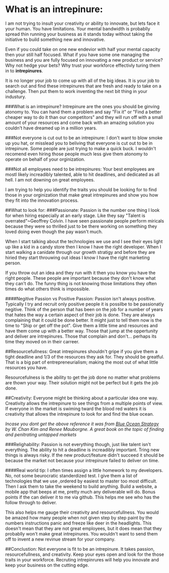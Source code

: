 # What is an intrepinure:
I am not trying to insult your creativity or ability to innovate, but lets face it your human. You have limitations. Your mental bandwidth is probablly spread thin running your business as it stands today without taking the initiative to build something new and innovative.

Even if you could take on one new endevior with half your mental capacity then your still half focused. What if you have some one managing the business and you are fully focused on innovating a new product or service? Why not hedge your bets? Why trust your workforce  effectivly turing them in to **intrepinures**.

It is no longer your job to come up with all of the big ideas. It is your job to search out and find these intrepinures that are fresh and ready to take on a challenge. Then put them to work inventing the next bit thing in your industury.

###What is an intrepinure?
Intrepinure are the ones you should be ginving atonomy to. You can hand them a problem and say "Fix it" or "Find a better cheaper way to do it than our competitors" and they will run off with a small amount of your resources and come back with an amazing solution you couldn't have dreamed up in a million years.


###Not everyone is cut out to be an intrepinure:
I don't want to blow smoke up you hat, or misslead you to beliving that everyone is cut out to be in intrepinure. Some people are just trying to make a quick buck. I wouldn't recomend even hiring those people much less give them atonomy to operate on behalf of your orginization.

###Not all employees need to be intrepinures:
Your best employees are mostl likely increadibly talented, able to hit deadlines, and dedicated as all hell. I am not downing on great employees.

I am trying to help you identify the traits you should be looking for to find those in your orginization that make great intrepinures and show you how they fit into the innovation process.

##What to look for:
###Passionate:
Passion is the number one thing I look for when hiring especially at an early stage. Like they say "Talent is overrated"~Geoffrey Colvin. I have seen passionate people perform miricals because they were so thrilled just to be there working on something they loved doing even though the pay wasn't much.

When I start talking about the technologies we use and I see their eyes light up like a kid in a candy store then I know I have the right developer. When I start walking a canidate through our growth stratigy and before they are hiried they start throuwing out ideas I know I have the right marketing person.

If you throw out an idea and they run with it then you know you have the right people. These people are important because they don't know what they can't do. The funny thing is not knowing those limitations they often times do what others think is impossible.

####Negitive Passion vs Positive Passion:
Passion isn't always positive. Typically I try and recruit only positive people it is possilbe to be passionatly negitive. Think of the person that has been on the job for a number of years that hates the way a certain aspect of their job is done. They are always complaining that it could be done better. It might just to tell them now is the time to "Ship or get off the pot". Give them a little time and resources and have them come up with a better way. Those that jump at the oppertunity and deliver are intrepinures. Those that complain and don't... perhaps its time they moved on in their carreer.

##Resourcefullness:
Great intrepinures shouldn't gripe if you give them a tight deadline and 1/3 of the resources they ask for. They should be greatful. That is a big part of entrepreneurialism; making the most out of what little resources you have.

Resourcefulness is the ability to get the job done no matter what problems are thown your way. Their solution might not be perfect but it gets the job done.

##Creativity:
Everyone might be thinking about a particular idea one way. Creativity allows the intrepinure to see things from a multiple points of view. If everyone in the market is swiming tward the blood red waters it is creativity that allows the intrepinure to look for and find the blue ocean.

_Incase you dont get the above reference it was from [Blue Ocean Strategy ](http://www.amazon.com/Blue-Ocean-Strategy-Uncontested-Competition/dp/1591396190) by W. Chan Kim and Renee Mauborgne. A great book on the topic of finding and penitrating untapped markets_


###Relighability:
Passion is not everything though, just like talent isn't everything. The ability to hit a deadline is increadibly important. Tring new things is always risky. If the new product/feature didn't succeed it should be because the market not because your intrepinure failed to deliver on time.

####Real world tip:
I often times assign a little homework to my developers. No, not some beurocratic standerdized test. I give them a list of technologies that we use ,ordered by easiest to master too most difficult.  Then I ask them to take the weekend to build anything. Build a website, a mobile app that beeps at me, pretty much any deliverable will do. Bonus points if the can deliver it to me via github. This helps me see who has the follow through to deliver.

This also helps me gauge their creativity and resourcefullness. You would be amazed how many people when not given step by step paint by the numbers instructions panic and freeze like deer in the headlights. This doesn't mean that they are not great employees, but it does mean that they probablly won't make great intrepinures. You wouldn't want to send them off to invent a new revinue stream for your company.

##Conclustion:
Not everyone is fit to be an intrepinure. It takes passion, resourcefullness, and creativity. Keep your eyes open and look for the those traits in your workforce. Recruting intrepinrures will help you innovate and keep your business on the cutting edge.
